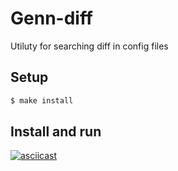 # Genn-diff

Utiluty for searching diff in config files

## Setup

```sh
$ make install
```
## Install and run
[![asciicast](https://asciinema.org/a/240994.svg)](https://asciinema.org/a/240994)